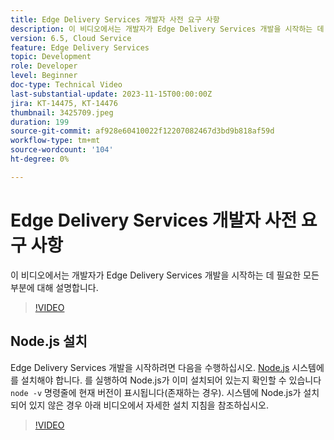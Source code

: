 ```yaml
---
title: Edge Delivery Services 개발자 사전 요구 사항
description: 이 비디오에서는 개발자가 Edge Delivery Services 개발을 시작하는 데 필요한 모든 부분에 대해 설명합니다.
version: 6.5, Cloud Service
feature: Edge Delivery Services
topic: Development
role: Developer
level: Beginner
doc-type: Technical Video
last-substantial-update: 2023-11-15T00:00:00Z
jira: KT-14475, KT-14476
thumbnail: 3425709.jpeg
duration: 199
source-git-commit: af928e60410022f12207082467d3bd9b818af59d
workflow-type: tm+mt
source-wordcount: '104'
ht-degree: 0%

---
```



# Edge Delivery Services 개발자 사전 요구 사항

이 비디오에서는 개발자가 Edge Delivery Services 개발을 시작하는 데 필요한 모든 부분에 대해 설명합니다.

>[!VIDEO](https://video.tv.adobe.com/v/3425709/?learn=on)

## Node.js 설치

Edge Delivery Services 개발을 시작하려면 다음을 수행하십시오. [Node.js](https://nodejs.org) 시스템에 를 설치해야 합니다. 를 실행하여 Node.js가 이미 설치되어 있는지 확인할 수 있습니다 `node -v` 명령줄에 현재 버전이 표시됩니다(존재하는 경우). 시스템에 Node.js가 설치되어 있지 않은 경우 아래 비디오에서 자세한 설치 지침을 참조하십시오.

>[!VIDEO](https://video.tv.adobe.com/v/3425710/?learn=on)
